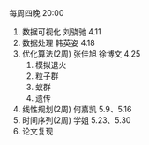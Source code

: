 每周四晚  20:00
1. 数据可视化   刘骁驰  4.11
2. 数据处理   韩英姿     4.18
3. 优化算法(2周)  张佳旭 徐博文   4.25 
	1. 模拟退火
	2. 粒子群
	3. 蚁群
	4. 遗传
4. 线性规划(2周)   何嘉凯  5.9、5.16
5. 时间序列(2周)   学姐  5.23、5.30
6. 论文复现
